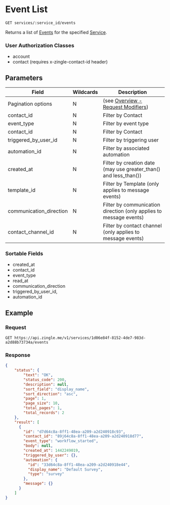 # Event List

    GET services/:service_id/events
    
Returns a list of [Events] for the specified [Service]. 

### User Authorization Classes 
* account
* contact (requires x-zingle-contact-id header)

## Parameters
Field | Wildcards | Description
--- | --- | ---
Pagination options | N | (see [Overview - Request Modifiers][])
contact_id | N | Filter by Contact
event_type | N | Filter by event type
contact_id | N | Filter by Contact
triggered_by_user_id | N | Filter by triggering user
automation_id | N | Filter by associated automation
created_at | N | Filter by creation date (may use greater_than() and less_than())
template_id | N | Filter by Template (only applies to message events)
communication_direction | N | Filter by communication direction (only applies to message events)
contact_channel_id | N | Filter by contact channel (only applies to message events)

### Sortable Fields
* created_at
* contact_id
* event_type
* read_at
* communication_direction
* triggered_by_user_id,
* automation_id


## Example
### Request

    GET https://api.zingle.me/v1/services/1d06e84f-8152-4de7-983d-a2d88b73734a/events

### Response
``` json
{
    "status": {
        "text": "OK",
        "status_code": 200,
        "description": null,
        "sort_field": "display_name",
        "sort_direction": "asc",
        "page": 1,
        "page_size": 10,
        "total_pages": 1,
        "total_records": 2
    },
    "result": [ 
      {
        "id": "d7d64c8a-8ff1-48ea-a209-a2d240918c93",
        "contact_id": "89j64c8a-8ff1-48ea-a209-a2d240918d77",
        "event_type": "workflow_started",
        "body": null,
        "created_at": 1442249019,
        "triggered_by_user": {},
        "automation": {
          "id": "33d64c8a-8ff1-48ea-a209-a2d240918e44",
          "display_name": "Default Survey",
          "type": "survey"
        },
        "message": {}      
      }
    ]
}
```

[Overview - Request Modifiers]: /README.md#request-modifiers
[Events]: README.md
[Service]: /services/README.md
[Account]: /accounts/README.md
